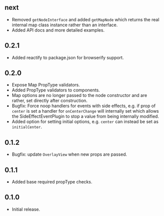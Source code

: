 ## next

- Removed `getNodeInterface` and added `getMapNode` which returns the real internal map class instance rather than an interface.
- Added API docs and more detailed examples.

## 0.2.1

- Added reactify to package.json for browserify support.

## 0.2.0

- Expose Map PropType validators.
- Added PropType validators to components.
- Map options are no longer passed to the node constructor and are rather, set directly after construction.
- Bugfix: Force noop handlers for events with side effects, e.g. if prop of `center` is set a handler for `onCenterChange` will internally set which allows the SideEffectEventPlugin to stop a value from being internally modified.
- Added option for setting initial options, e.g. `center` can instead be set as `initialCenter`.

## 0.1.2

- Bugfix: update `OverlayView` when new props are passed.

## 0.1.1

- Added base required propType checks.

## 0.1.0

- Initial release.